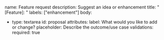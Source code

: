 name: Feature request
description: Suggest an idea or enhancement
title: "[Feature]: "
labels: ["enhancement"]
body:
  - type: textarea
    id: proposal
    attributes:
      label: What would you like to add or change?
      placeholder: Describe the outcome/use case
    validations:
      required: true
